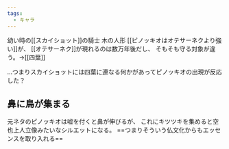 ```yaml
---
tags:
  - キャラ
---
```

幼い時の[[スカイショット]]の騎士
木の人形
[[ピノッキオはオテサーネクより強い]]が、
[[オテサーネク]]が現れるのは数万年後だし、
そもそも守る対象が違う。→[[四葉]]

…つまりスカイショットには四葉に連なる何かがあってピノッキオの出現が反応した？

## 鼻に鳥が集まる
元ネタのピノッキオは嘘を付くと鼻が伸びるが、
これにキツツキを集めると空也上人立像みたいなシルエットになる。
==つまりそういう仏文化からもエッセンスを取り入れる==
